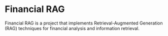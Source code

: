 # Financial RAG

Financial RAG is a project that implements Retrieval-Augmented Generation (RAG) techniques for financial analysis and information retrieval.
